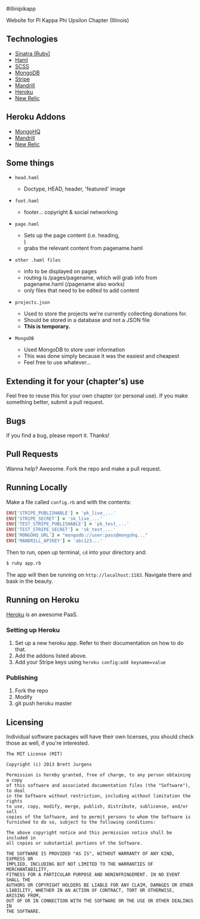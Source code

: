 #illinipikapp

Website for Pi Kappa Phi Upsilon Chapter (Illinois)

## Technologies
  * [Sinatra (Ruby)](http://sinatrarb.com "Sinatra")
  * [Haml](http://haml.info/ "Haml")
  * [SCSS](http://sass-lang.com "SCSS")
  * [MongoDB](http://mongodb.org "MongoDB")
  * [Stripe](http://stripe.com "Stripe")
  * [Mandrill](http://mandrill.com "Mandrill")
  * [Heroku](http://heroku.com "Heroku")
  * [New Relic](http://newrelic.com "New Relic")

## Heroku Addons
  * [MongoHQ](https://addons.heroku.com/mongohq "MongoHQ Heroku Addon")
  * [Mandrill](https://addons.heroku.com/mandrill "Mandrill Heroku Addon")
  * [New Relic](https://addons.heroku.com/newrelic "New Relic Heroku Addon")

## Some things

  * `head.haml`
      * Doctype, HEAD, header, 'featured' image
      
  * `foot.haml`
    * footer... copyright & social networking
    
  * `page.haml` 
    * Sets up the page content (i.e. heading, <section>)
    * grabs the relevant content from pagename.haml

  * `other .haml files`
    * info to be displayed on pages
    * routing is /pages/pagename, which will grab info from pagename.haml (/pagename also works)
    * only files that need to be edited to add content

  * `projects.json`
    * Used to store the projects we're currently collecting donations for.
    * Should be stored in a database and not a JSON file
    * **This is temporary.**

  * `MongoDB`
    * Used MongoDB to store user information
    * This was done simply because it was the easiest and cheapest
    * Feel free to use whatever...

## Extending it for your (chapter's) use

Feel free to reuse this for your own chapter (or personal use). If you make something better, submit a pull request.

## Bugs

If you find a bug, please report it. Thanks!

## Pull Requests

Wanna help? Awesome. Fork the repo and make a pull request.

## Running Locally

Make a file called `config.rb` and with the contents:
    
  ```ruby
  ENV['STRIPE_PUBLISHABLE'] = 'pk_live_...'
  ENV['STRIPE_SECRET'] = 'sk_live_...'
  ENV['TEST_STRIPE_PUBLISHABLE'] = 'pk_test_...'
  ENV['TEST_STRIPE_SECRET'] = 'sk_test_...'
  ENV['MONGOHQ_URL'] = "mongodb://user:pass@mongohq..."
  ENV['MANDRILL_APIKEY'] = 'abc123...'
  ```

Then to run, open up terminal, `cd` into your directory and:

  ```bash
  $ ruby app.rb
  ```

The app will then be running on `http://localhost:1183`. Navigate there and bask in the beauty.


## Running on Heroku
[Heroku](http://heroku.com "Heroku") is an awesome PaaS.

### Setting up Heroku
  1. Set up a new heroku app. Refer to their documentation on how to do that.
  2. Add the addons listed above.
  3. Add your Stripe keys using `heroku config:add keyname=value`

### Publishing
  1. Fork the repo
  2. Modify
  3. git push heroku master

## Licensing

  Individual software packages will have their own licenses, you should check those as well, if you're interested.

    The MIT License (MIT)

    Copyright (c) 2013 Brett Jurgens

    Permission is hereby granted, free of charge, to any person obtaining a copy
    of this software and associated documentation files (the "Software"), to deal
    in the Software without restriction, including without limitation the rights
    to use, copy, modify, merge, publish, distribute, sublicense, and/or sell
    copies of the Software, and to permit persons to whom the Software is
    furnished to do so, subject to the following conditions:

    The above copyright notice and this permission notice shall be included in
    all copies or substantial portions of the Software.

    THE SOFTWARE IS PROVIDED "AS IS", WITHOUT WARRANTY OF ANY KIND, EXPRESS OR
    IMPLIED, INCLUDING BUT NOT LIMITED TO THE WARRANTIES OF MERCHANTABILITY,
    FITNESS FOR A PARTICULAR PURPOSE AND NONINFRINGEMENT. IN NO EVENT SHALL THE
    AUTHORS OR COPYRIGHT HOLDERS BE LIABLE FOR ANY CLAIM, DAMAGES OR OTHER
    LIABILITY, WHETHER IN AN ACTION OF CONTRACT, TORT OR OTHERWISE, ARISING FROM,
    OUT OF OR IN CONNECTION WITH THE SOFTWARE OR THE USE OR OTHER DEALINGS IN
    THE SOFTWARE.